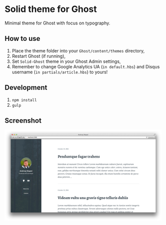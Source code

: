 # Solid theme for Ghost

Minimal theme for Ghost with focus on typography.

## How to use

1. Place the theme folder into your ``Ghost/content/themes`` directory,
2. Restart Ghost (if running),
3. Set ``Solid-Ghost`` theme in your Ghost Admin settings,
4. Remember to change Google Analytics UA (``in default.hbs``) and Disqus username (``in partials/article.hbs``) to yours!

## Development

1. ``npm install``
2. ``gulp``


## Screenshot
![Screenshot](screenshot.png)
